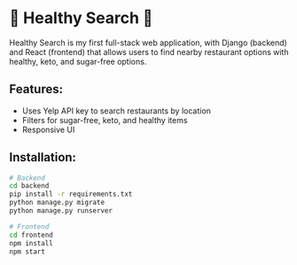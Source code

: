 # 🍏 Healthy Search 🌟
Healthy Search is my first full-stack web application, with Django (backend) and React (frontend) that allows users to find nearby restaurant options with healthy, keto, and sugar-free options. 

## Features: 
- Uses Yelp API key to search restaurants by location
- Filters for sugar-free, keto, and healthy items
- Responsive UI

## Installation: 
```bash
# Backend
cd backend
pip install -r requirements.txt
python manage.py migrate
python manage.py runserver

# Frontend
cd frontend
npm install
npm start

 
 
 

